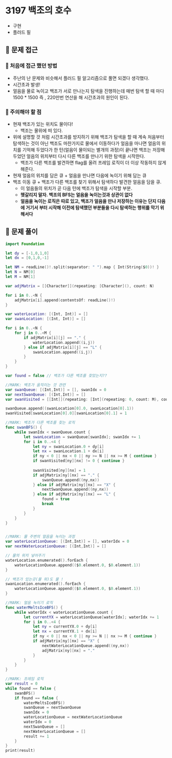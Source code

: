 # 3197 백조의 호수
- 구현
- 플러드 필

## 🍎 문제 접근
### 📖 처음에 접근 했던 방법
- 주난의 난 문제와 비슷해서 플러드 필 알고리즘으로 풀면 되겠다 생각했다.
- 시간초과 발생!
- 얼음을 물로 녹이고 백조가 서로 만나는지 탐색을 진행하는데 매번 탐색 할 때 마다 1500 * 1500 즉 , 220만번 연산을 해 시간초과의 원인이 된다.

### 📖 주의해야 할 점
- 현재 백조가 있는 위치도 물이다!
    - 백조는 물위에 떠 있다.
- 위에 설명할 것 처럼 시간초과를 방지하기 위해 백조가 탐색을 할 때 계속 처음부터 탐색하는 것이 아닌 백조도 마찬가지로 물에서 이동하다가 얼음을 마나면 얼음의 위치를 기억해 두었다가 한 턴(얼음이 물이되는 별개의 과정)이 끝나면 백조는 저장해 두었던 얼음의 위치부터 다시 다른 백조를 만나기 위한 탐색을 시작한다.
    - 백조가 다른 백조를 발견하면 flag를 올려 프레임 로직이 더 이상 작동하지 않게 해준다.
- 현재 얼음의 위치를 담은 큐 + 얼음을 만나면 다음에 녹이기 위해 담는 큐
- 백조 이동 큐 + 백조가 다른 백조를 찾기 위해서 탐색하다 발견한 얼음을 담을 큐.
    - 이 얼음들의 위치가 곧 다음 턴에 백조가 탐색을 시작할 부분.
    - **헷갈리지 말자. 백조의 BFS는 얼음을 녹이는것과 상관이 없다**
    - **얼음을 녹이는 로직은 따로 있고, 백조가 얼음을 만나 저장하는 이유는 단지 다음에 거기서 부터 시작해 이전에 탐색했던 부분들을 다시 탐색하는 행위를 막기 위해서다**

## 🍎 문제 풀이
```swift
import Foundation

let dy = [-1,0,1,0]
let dx = [0,1,0,-1]

let NM = readLine()!.split(separator: " ").map { Int(String($0))! }
let N = NM[0]
let M = NM[1]

var adjMatrix = [[Character]](repeating: [Character](), count: N)

for i in 0..<N {
    adjMatrix[i].append(contentsOf: readLine()!)
}

var waterLocation: [(Int, Int)] = []
var swanLocation: [(Int, Int)] = []

for i in 0..<N {
    for j in 0..<M {
        if adjMatrix[i][j] == "." {
            waterLocation.append((i,j))
        } else if adjMatrix[i][j] == "L" {
            swanLocation.append((i,j))
        }
    }
}

var found = false // 백조가 다른 백조를 찾았는지??

//MARK: 백조가 움직이는 것 관련
var swanQueue: [(Int,Int)] = [], swanIdx = 0
var nextSwanQueue: [(Int,Int)] = []
var swanVisited = [[Int]](repeating: [Int](repeating: 0, count: M), count: N)

swanQueue.append((swanLocation[0].0, swanLocation[0].1))
swanVisited[swanLocation[0].0][swanLocation[0].1] = 1

//MARK: 백조가 다른 백조를 찾는 로직 
func swanBFS() {
    while swanIdx < swanQueue.count {
        let swanLocation = swanQueue[swanIdx]; swanIdx += 1
        for i in 0..<4 {
            let ny = swanLocation.0 + dy[i]
            let nx = swanLocation.1 + dx[i]
            if ny < 0 || nx < 0 || ny >= N || nx >= M { continue }
            if swanVisited[ny][nx] != 0 { continue }
            
            swanVisited[ny][nx] = 1
            if adjMatrix[ny][nx] == "." {
                swanQueue.append((ny,nx))
            } else if adjMatrix[ny][nx] == "X" {
                nextSwanQueue.append((ny,nx))
            } else if adjMatrix[ny][nx] == "L" {
                found = true
                break
            }
        }
    }
}


//MARK: 물 주변의 얼음을 녹이는 과정
var waterLocationQueue: [(Int,Int)] = [], waterIdx = 0
var nextWaterLocationQueue: [(Int,Int)] = []

// 물의 위치 넣어주기
waterLocation.enumerated().forEach {
    waterLocationQueue.append(($0.element.0, $0.element.1))
}

// 백조가 있는곳(물 위)도 물 !
swanLocation.enumerated().forEach {
    waterLocationQueue.append(($0.element.0, $0.element.1))
}

//MARK: 얼음 녹이기 로직
func waterMeltsIceBFS() {
    while waterIdx < waterLocationQueue.count {
        let currentYX = waterLocationQueue[waterIdx]; waterIdx += 1
        for i in 0..<4 {
            let ny = currentYX.0 + dy[i]
            let nx = currentYX.1 + dx[i]
            if ny < 0 || nx < 0 || ny >= N || nx >= M { continue }
            if adjMatrix[ny][nx] == "X" {
                nextWaterLocationQueue.append((ny,nx))
                adjMatrix[ny][nx] = "."
            }
        }
    }
}

//MARK: 프레임 로직
var result = 0
while found == false {
    swanBFS()
    if found == false {
        waterMeltsIceBFS()
        swanQueue = nextSwanQueue
        swanIdx = 0
        waterLocationQueue = nextWaterLocationQueue
        waterIdx = 0
        nextSwanQueue = []
        nextWaterLocationQueue = []
        result += 1
    }
}
print(result)
```
